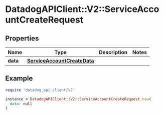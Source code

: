# DatadogAPIClient::V2::ServiceAccountCreateRequest

## Properties

| Name     | Type                                                        | Description | Notes |
| -------- | ----------------------------------------------------------- | ----------- | ----- |
| **data** | [**ServiceAccountCreateData**](ServiceAccountCreateData.md) |             |       |

## Example

```ruby
require 'datadog_api_client/v2'

instance = DatadogAPIClient::V2::ServiceAccountCreateRequest.new(
  data: null
)
```
